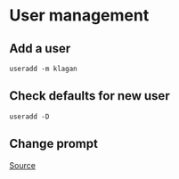 # User management

## Add a user

```
useradd -m klagan
```

## Check defaults for new user

```
useradd -D
```

## Change prompt

[Source](https://www.cyberciti.biz/tips/howto-linux-unix-bash-shell-setup-prompt.html)
